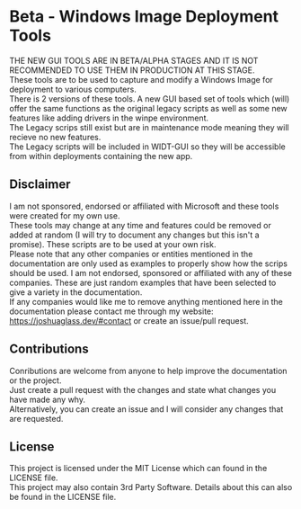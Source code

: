 # Beta - Windows Image Deployment Tools
THE NEW GUI TOOLS ARE IN BETA/ALPHA STAGES AND IT IS NOT RECOMMENDED TO USE THEM IN PRODUCTION AT THIS STAGE.<br>
These tools are to be used to capture and modify a Windows Image for deployment to various computers. <br>
There is 2 versions of these tools. A new GUI based set of tools which (will) offer the same functions as the original legacy scripts as well as some new features like adding drivers in the winpe environment.<br>
The Legacy scrips still exist but are in maintenance mode meaning they will recieve no new features. <br>
The Legacy scripts will be included in WIDT-GUI so they will be accessible from within deployments containing the new app.

## Disclaimer
I am not sponsored, endorsed or affiliated with Microsoft and these tools were created for my own use. <br>
These tools may change at any time and features could be removed or added at random (I will try to document any changes but this isn't a promise). These scripts are to be used at your own risk. <br>
Please note that any other companies or entities mentioned in the documentation are only used as examples to properly show how the scrips should be used. I am not endorsed, sponsored or affiliated with any of these companies. These are just random examples that have been selected to give a variety in the documentation. <br>
If any companies would like me to remove anything mentioned here in the documentation please contact me through my website: https://joshuaglass.dev/#contact or create an issue/pull request.

## Contributions
Conributions are welcome from anyone to help improve the documentation or the project. <br>
Just create a pull request with the changes and state what changes you have made any why. <br>
Alternatively, you can create an issue and I will consider any changes that are requested.

## License
This project is licensed under the MIT License which can found in the LICENSE file.<br>
This project may also contain 3rd Party Software. Details about this can also be found in the LICENSE file.